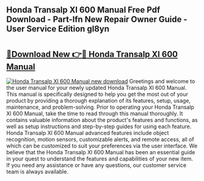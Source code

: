 ## Honda Transalp Xl 600 Manual Free Pdf Download - Part-lfn New Repair Owner Guide - User Service Edition gI8yn

# <h2><a href="http://bc84725.oget.top/?id=Honda+Transalp+Xl+600+Manual">🔗Download New 👉🔴 Honda Transalp Xl 600 Manual</a></h2>

[![Honda Transalp Xl 600 Manual new download](https://i.imgur.com/5g1atiW.png)](http://bc84725.oget.top/?id=Honda+Transalp+Xl+600+Manual)
Greetings and welcome to the user manual for your newly updated Honda Transalp Xl 600 Manual. This manual is specifically designed to help you get the most out of your product by providing a thorough explanation of its features, setup, usage, maintenance, and problem-solving. Prior to operating your Honda Transalp Xl 600 Manual, take the time to read through this manual thoroughly. It contains valuable information about the product's features and functions, as well as setup instructions and step-by-step guides for using each feature. Honda Transalp Xl 600 Manual advanced features include object recognition, motion sensors, customizable alerts, and remote access, all of which can be customized to suit your preferences via the user interface. We believe that the Honda Transalp Xl 600 Manual has been an essential guide in your quest to understand the features and capabilities of your new item. If you need any assistance or have any questions, our customer service team is always available.
